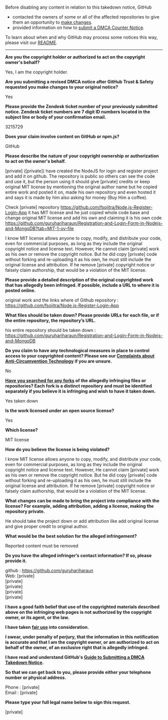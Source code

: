 Before disabling any content in relation to this takedown notice, GitHub
- contacted the owners of some or all of the affected repositories to give them an opportunity to [make changes](https://docs.github.com/en/github/site-policy/dmca-takedown-policy#a-how-does-this-actually-work).
- provided information on how to [submit a DMCA Counter Notice](https://docs.github.com/en/articles/guide-to-submitting-a-dmca-counter-notice).

To learn about when and why GitHub may process some notices this way, please visit our [README](https://github.com/github/dmca/blob/master/README.md#anatomy-of-a-takedown-notice).

---

**Are you the copyright holder or authorized to act on the copyright owner's behalf?**

Yes, I am the copyright holder.

**Are you submitting a revised DMCA notice after GitHub Trust & Safety requested you make changes to your original notice?**

Yes

**Please provide the Zendesk ticket number of your previously submitted notice. Zendesk ticket numbers are 7 digit ID numbers located in the subject line or body of your confirmation email.**

3215729

**Does your claim involve content on GitHub or npm.js?**

GitHub

**Please describe the nature of your copyright ownership or authorization to act on the owner's behalf.**

[private] ([private]) have created the NodeJS for login and register project and add it on github. The repository is public so others can see the code and use it, but the person using it should give [private] credits or keep original MIT license by mentioning the original author name but he copied entire work and posted it on, made his own repository and even hosted it and says it is made by him also asking for money (Buy Him a coffee).

Check [private] repository https://github.com/fsojitra/Node.js-Register-Login-App it has MIT license and he just copied whole code base and change original MIT license and add his own and claiming it is his own code https://github.com/guruhariharaun/Registration-and-Login-Form-in-Nodejs-and-MongoDB?tab=MIT-1-ov-file

I know MIT license allows anyone to copy, modify, and distribute your code, even for commercial purposes, as long as they include the original copyright notice and license text. However, He cannot claim [private] work as his own or remove the copyright notice.
But he did copy [private] code without forking and re-uploading it as his own, he must still include the original license and attribution. If he remove [private] copyright notice or falsely claim authorship, that would be a violation of the MIT license.

**Please provide a detailed description of the original copyrighted work that has allegedly been infringed. If possible, include a URL to where it is posted online.**

original work and the links where of Github repository : https://github.com/fsojitra/Node.js-Register-Login-App

**What files should be taken down? Please provide URLs for each file, or if the entire repository, the repository’s URL.**

his entire repository should be taken down : https://github.com/guruhariharaun/Registration-and-Login-Form-in-Nodejs-and-MongoDB

**Do you claim to have any technological measures in place to control access to your copyrighted content? Please see our <a href="https://docs.github.com/articles/guide-to-submitting-a-dmca-takedown-notice#complaints-about-anti-circumvention-technology">Complaints about Anti-Circumvention Technology</a> if you are unsure.**

No

**<a href="https://docs.github.com/articles/dmca-takedown-policy#b-what-about-forks-or-whats-a-fork">Have you searched for any forks</a> of the allegedly infringing files or repositories? Each fork is a distinct repository and must be identified separately if you believe it is infringing and wish to have it taken down.**

Yes taken down

**Is the work licensed under an open source license?**

Yes

**Which license?**

MIT license

**How do you believe the license is being violated?**

I know MIT license allows anyone to copy, modify, and distribute your code, even for commercial purposes, as long as they include the original copyright notice and license text. However, He cannot claim [private] work as his own or remove the copyright notice.
But he did copy [private] code without forking and re-uploading it as his own, he must still include the original license and attribution. If he remove [private] copyright notice or falsely claim authorship, that would be a violation of the MIT license.

**What changes can be made to bring the project into compliance with the license? For example, adding attribution, adding a license, making the repository private.**

He should take the project down or add attribution like add original license and give proper credit to original author.

**What would be the best solution for the alleged infringement?**

Reported content must be removed

**Do you have the alleged infringer’s contact information? If so, please provide it.**

github : https://github.com/guruhariharaun  
Web: [private]  
[private]  
[private]  
[private]  
[private]  

**I have a good faith belief that use of the copyrighted materials described above on the infringing web pages is not authorized by the copyright owner, or its agent, or the law.**

**I have taken <a href="https://www.lumendatabase.org/topics/22">fair use</a> into consideration.**

**I swear, under penalty of perjury, that the information in this notification is accurate and that I am the copyright owner, or am authorized to act on behalf of the owner, of an exclusive right that is allegedly infringed.**

**I have read and understand GitHub's <a href="https://docs.github.com/articles/guide-to-submitting-a-dmca-takedown-notice/">Guide to Submitting a DMCA Takedown Notice</a>.**

**So that we can get back to you, please provide either your telephone number or physical address.**

Phone : [private]  
Email : [private]  

**Please type your full legal name below to sign this request.**

[private]  
